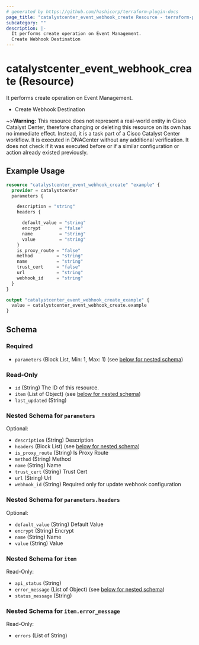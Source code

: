```yaml
---
# generated by https://github.com/hashicorp/terraform-plugin-docs
page_title: "catalystcenter_event_webhook_create Resource - terraform-provider-catalystcenter"
subcategory: ""
description: |-
  It performs create operation on Event Management.
  Create Webhook Destination
---
```


# catalystcenter_event_webhook_create (Resource)

It performs create operation on Event Management.

- Create Webhook Destination



~>**Warning:**
This resource does not represent a real-world entity in Cisco Catalyst Center, therefore changing or deleting this resource on its own has no immediate effect.
Instead, it is a task part of a Cisco Catalyst Center workflow. It is executed in DNACenter without any additional verification. It does not check if it was executed before or if a similar configuration or action already existed previously.

## Example Usage

```terraform
resource "catalystcenter_event_webhook_create" "example" {
  provider = catalystcenter
  parameters {

    description = "string"
    headers {

      default_value = "string"
      encrypt       = "false"
      name          = "string"
      value         = "string"
    }
    is_proxy_route = "false"
    method         = "string"
    name           = "string"
    trust_cert     = "false"
    url            = "string"
    webhook_id     = "string"
  }
}

output "catalystcenter_event_webhook_create_example" {
  value = catalystcenter_event_webhook_create.example
}
```

<!-- schema generated by tfplugindocs -->
## Schema

### Required

- `parameters` (Block List, Min: 1, Max: 1) (see [below for nested schema](#nestedblock--parameters))

### Read-Only

- `id` (String) The ID of this resource.
- `item` (List of Object) (see [below for nested schema](#nestedatt--item))
- `last_updated` (String)

<a id="nestedblock--parameters"></a>
### Nested Schema for `parameters`

Optional:

- `description` (String) Description
- `headers` (Block List) (see [below for nested schema](#nestedblock--parameters--headers))
- `is_proxy_route` (String) Is Proxy Route
- `method` (String) Method
- `name` (String) Name
- `trust_cert` (String) Trust Cert
- `url` (String) Url
- `webhook_id` (String) Required only for update webhook configuration

<a id="nestedblock--parameters--headers"></a>
### Nested Schema for `parameters.headers`

Optional:

- `default_value` (String) Default Value
- `encrypt` (String) Encrypt
- `name` (String) Name
- `value` (String) Value



<a id="nestedatt--item"></a>
### Nested Schema for `item`

Read-Only:

- `api_status` (String)
- `error_message` (List of Object) (see [below for nested schema](#nestedobjatt--item--error_message))
- `status_message` (String)

<a id="nestedobjatt--item--error_message"></a>
### Nested Schema for `item.error_message`

Read-Only:

- `errors` (List of String)
